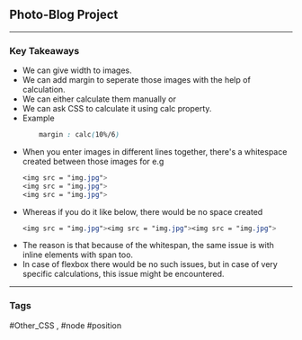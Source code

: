 ## Photo-Blog Project
---

### Key Takeaways
- We can give width to images.
- We can add margin to seperate those images with the help of calculation.
- We can either calculate them manually or
- We can ask CSS to calculate it using calc property.
- Example
	```CSS
		margin : calc(10%/6)
	```
- When you enter images in different lines together, there's a whitespace created between those images for e.g
	```CSS
	<img src = "img.jpg">
	<img src = "img.jpg">
	<img src = "img.jpg">
	```
- Whereas if you do it like below, there would be no space created
	```CSS
	<img src = "img.jpg"><img src = "img.jpg"><img src = "img.jpg">
	```
- The reason is that because of the whitespan, the same issue is with inline elements with span too.
- In case of flexbox there would be no such issues, but in case of very specific calculations, this issue might be encountered.

---

### Tags
#Other_CSS , #node #position